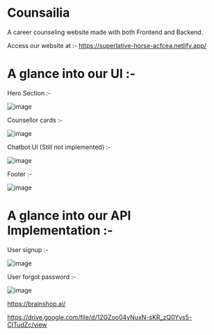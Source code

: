 
# Counsailia

A career counseling website made with both Frontend and Backend.

Access our website at :- https://superlative-horse-acfcea.netlify.app/

# A glance into our UI :- 

Hero Section :-

![image](https://user-images.githubusercontent.com/90630641/163678482-03e19620-cb62-4b16-bff8-ed7ae4e68c27.png)

Counsellor cards :-

![image](https://user-images.githubusercontent.com/90630641/163678502-616be8e5-fcf4-4d7b-aea0-264f355d55a8.png)

Chatbot UI (Still not implemented) :-

![image](https://user-images.githubusercontent.com/90630641/163679084-0cd05cb0-1468-45c8-82f4-4bbdcb777c2a.png)


Footer :-

![image](https://user-images.githubusercontent.com/90630641/163678514-cd2e248d-6c6e-4975-9c4b-4e4fce0366bb.png)


# A glance into our API Implementation :-


User signup :-

![image](https://user-images.githubusercontent.com/90630641/163678374-7b8ee3ba-ff40-483d-83b4-a9286508a55a.png)

User forgot password :-

![image](https://user-images.githubusercontent.com/90630641/163678379-2b584be9-d4af-4d89-9080-3f96060540f6.png)


https://brainshop.ai/

https://drive.google.com/file/d/12GZoo04yNuxN-sKR_zQ0Yys5-CITudZc/view
